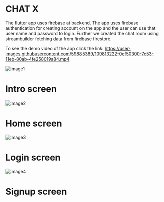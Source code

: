 # CHAT X
The flutter app uses firebase at backend.
The app uses firebase authentication for creating account on the app and the user can use that 
user name and password to login.
Further we created the chat room using streambuilder fetching data from firebase firestore. 

To see the demo video of the app click the link:
https://user-images.githubusercontent.com/59885389/109813222-0ef50300-7c53-11eb-80ab-4fe258019a84.mp4

![image1](https://user-images.githubusercontent.com/59885389/109817325-d60b5d00-7c57-11eb-9cfa-d9436aa23ce1.jpg)
# Intro screen
![image2](https://user-images.githubusercontent.com/59885389/109817347-da377a80-7c57-11eb-8635-5538639d05ba.jpg)
# Home screen
![image3](https://user-images.githubusercontent.com/59885389/109817363-df94c500-7c57-11eb-9bac-c66a56e67859.jpg)
# Login screen
![image4](https://user-images.githubusercontent.com/59885389/109817379-e3284c00-7c57-11eb-8e1e-1b14cec25155.jpg)
# Signup screen
